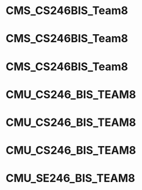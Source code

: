 # CMS_CS246BIS_Team8
# CMS_CS246BIS_Team8
# CMS_CS246BIS_Team8
# CMU_CS246_BIS_TEAM8
# CMU_CS246_BIS_TEAM8
# CMU_CS246_BIS_TEAM8
# CMU_SE246_BIS_TEAM8
